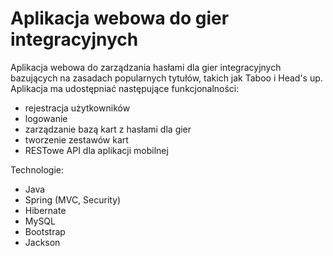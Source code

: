 # Aplikacja webowa do gier integracyjnych
Aplikacja webowa do zarządzania hasłami dla gier integracyjnych bazujących na zasadach popularnych tytułów, takich jak Taboo i Head's up. Aplikacja ma udostępniać następujące funkcjonalności:
- rejestracja użytkowników
- logowanie
- zarządzanie bazą kart z hasłami dla gier
- tworzenie zestawów kart
- RESTowe API dla aplikacji mobilnej

Technologie:
- Java
- Spring (MVC, Security)
- Hibernate
- MySQL
- Bootstrap
- Jackson
